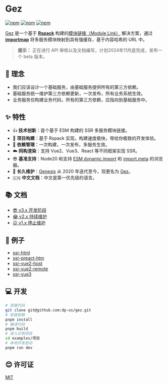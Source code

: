 # Gez
[![npm](https://img.shields.io/npm/v/@gez/core.svg)](https://www.npmjs.com/package/@gez/core) 
[![npm](https://img.shields.io/npm/dm/@gez/core.svg)](https://www.npmjs.com/package/@gez/core)
[![npm](https://img.shields.io/npm/dt/@gez/core.svg)](https://www.npmjs.com/package/@gez/core)

[Gez](https://dp-os.github.io/gez/index.html) 是一个基于 **[Rspack](https://rspack.dev/)** 构建的[模块链接（Module Link）](https://dp-os.github.io/gez/guide/essentials/module-link.html) 解决方案，通过 **[importmap](https://developer.mozilla.org/zh-CN/docs/Web/HTML/Element/script/type/importmap)** 将多服务模块映射到具有强缓存，基于内容哈希的 URL 中。

> **提示：** 正在进行 API 审核以及文档编写，计划2024年11月底完成，发布一个 beta 版本。

## 🌈 理念
- 我们应该设计一个基础服务，由基础服务提供所有的第三方依赖。
- 基础服务统一维护第三方依赖更新，一次发布，所有业务系统生效。
- 业务服务仅构建业务代码，所有的第三方依赖，应指向到基础服务中。

## ✨ 特性
- 👍 **技术创新**：首个基于 ESM 构建的 SSR 多服务模块链接。
- 🚀 **项目构建**：基于 Rspack 实现，构建速度极快，带给你极致的开发体验。
- 🎯 **依赖管理**：一次构建，一次发布，多服务生效。
- ☁️ **同构渲染**：支持 Vue2、Vue3、React 等不同框架实现 SSR。
- 😎 **基准支持**：Node20 和支持 [ESM dynamic import](https://caniuse.com/es6-module-dynamic-import) 和 [import.meta](https://caniuse.com/mdn-javascript_operators_import_meta) 的浏览器。
- 👏 **长久维护**：[Genesis](https://www.npmjs.com/package/@fmfe/genesis-core) 从 2020 年迭代至今，现更名为 [Gez](https://dp-os.github.io/gez/index.html)。
- 🇨🇳 **中文文档**：中文是第一优先级的语言。

## 📚 文档
- [😎 v3.x 开发阶段](https://dp-os.github.io/gez/index.html)
- [😂 v2.x 持续维护](https://github.com/dp-os/gez/blob/v2/docs/zh-CN/README.md)
- [😖 v1.x 停止维护](https://fmfe.github.io/genesis-docs/guide/)

## 📖 例子
- [ssr-html](https://dp-os.github.io/gez/ssr-html/)
- [ssr-preact-htm](https://dp-os.github.io/gez/ssr-preact-htm/)
- [ssr-vue2-host](https://dp-os.github.io/gez/ssr-vue2-host/)
- [ssr-vue2-remote](https://dp-os.github.io/gez/ssr-vue2-remote/)
- [ssr-vue3](https://dp-os.github.io/gez/ssr-vue3/)

## 💻 开发
```bash
# 克隆代码
git clone git@github.com:dp-os/gez.git
# 安装依赖
pnpm install
# 编译代码
pnpm build
# 进入示例项目
cd examples/项目
# 本地开发启动
pnpm run dev
```
## 😊 许可证
[MIT](./LICENSE)
